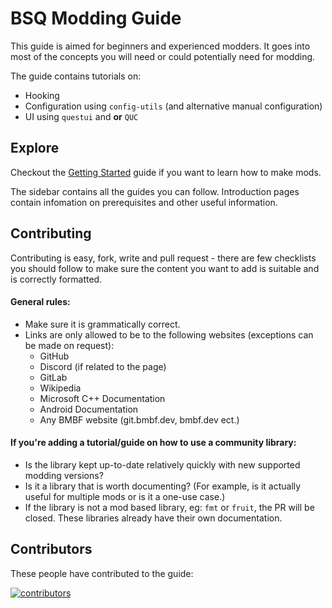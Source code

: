 # BSQ Modding Guide

This guide is aimed for beginners and experienced modders. It goes into most of the concepts you will need or could
potentially need for modding.

The guide contains tutorials on:

- Hooking
- Configuration using `config-utils` (and alternative manual configuration)
- UI using `questui` and **or** `QUC`

## Explore

Checkout the [Getting Started](/getting-started/) guide if you want to learn how to make mods.

The sidebar contains all the guides you can follow. Introduction pages contain infomation on prerequisites and other useful information.

## Contributing

Contributing is easy, fork, write and pull request - there are few checklists you should follow to make sure the content
you want to add is suitable and is correctly formatted.

#### General rules:

- Make sure it is grammatically correct.
- Links are only allowed to be to the following websites (exceptions can be made on request):
    - GitHub
    - Discord (if related to the page)
    - GitLab
    - Wikipedia
    - Microsoft C++ Documentation
    - Android Documentation
    - Any BMBF website (git.bmbf.dev, bmbf.dev ect.)

#### If you're adding a tutorial/guide on how to use a community library:

- Is the library kept up-to-date relatively quickly with new supported modding versions?
- Is it a library that is worth documenting? (For example, is it actually useful for multiple mods or is it a one-use
  case.)
- If the library is not a mod based library, eg: `fmt` or `fruit`, the PR will be closed. These libraries already have
  their own documentation.

## Contributors

These people have contributed to the guide:

<a href="https://github.com/cal117/bsqmg/graphs/contributors">
  <img src="https://contrib.rocks/image?repo=cal117/bsqmg"  alt="contributors"/>
</a>



